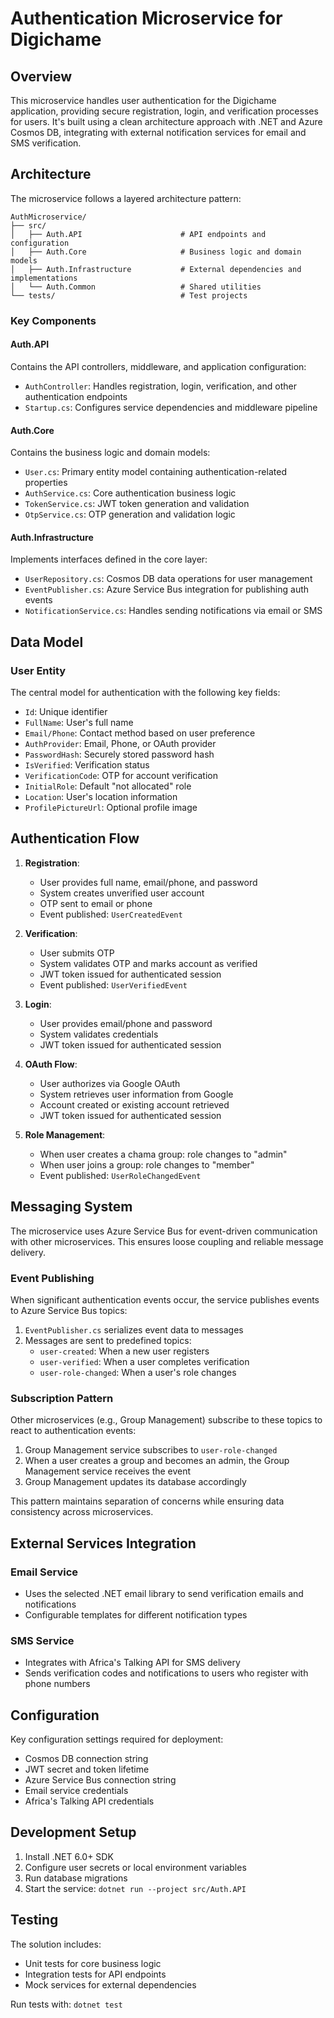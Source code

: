 # Authentication Microservice for Digichame

## Overview
This microservice handles user authentication for the Digichame application, providing secure registration, login, and verification processes for users. It's built using a clean architecture approach with .NET and Azure Cosmos DB, integrating with external notification services for email and SMS verification.

## Architecture

The microservice follows a layered architecture pattern:

```
AuthMicroservice/
├── src/
│   ├── Auth.API                      # API endpoints and configuration
│   ├── Auth.Core                     # Business logic and domain models
│   ├── Auth.Infrastructure           # External dependencies and implementations
│   └── Auth.Common                   # Shared utilities
└── tests/                            # Test projects
```

### Key Components

#### Auth.API
Contains the API controllers, middleware, and application configuration:
- `AuthController`: Handles registration, login, verification, and other authentication endpoints
- `Startup.cs`: Configures service dependencies and middleware pipeline

#### Auth.Core
Contains the business logic and domain models:
- `User.cs`: Primary entity model containing authentication-related properties
- `AuthService.cs`: Core authentication business logic
- `TokenService.cs`: JWT token generation and validation
- `OtpService.cs`: OTP generation and validation logic

#### Auth.Infrastructure
Implements interfaces defined in the core layer:
- `UserRepository.cs`: Cosmos DB data operations for user management
- `EventPublisher.cs`: Azure Service Bus integration for publishing auth events
- `NotificationService.cs`: Handles sending notifications via email or SMS

## Data Model

### User Entity
The central model for authentication with the following key fields:
- `Id`: Unique identifier
- `FullName`: User's full name
- `Email/Phone`: Contact method based on user preference
- `AuthProvider`: Email, Phone, or OAuth provider
- `PasswordHash`: Securely stored password hash
- `IsVerified`: Verification status
- `VerificationCode`: OTP for account verification
- `InitialRole`: Default "not allocated" role
- `Location`: User's location information
- `ProfilePictureUrl`: Optional profile image

## Authentication Flow

1. **Registration**:
   - User provides full name, email/phone, and password
   - System creates unverified user account
   - OTP sent to email or phone
   - Event published: `UserCreatedEvent`

2. **Verification**:
   - User submits OTP
   - System validates OTP and marks account as verified
   - JWT token issued for authenticated session
   - Event published: `UserVerifiedEvent`

3. **Login**:
   - User provides email/phone and password
   - System validates credentials
   - JWT token issued for authenticated session

4. **OAuth Flow**:
   - User authorizes via Google OAuth
   - System retrieves user information from Google
   - Account created or existing account retrieved
   - JWT token issued for authenticated session

5. **Role Management**:
   - When user creates a chama group: role changes to "admin"
   - When user joins a group: role changes to "member"
   - Event published: `UserRoleChangedEvent`

## Messaging System

The microservice uses Azure Service Bus for event-driven communication with other microservices. This ensures loose coupling and reliable message delivery.

### Event Publishing

When significant authentication events occur, the service publishes events to Azure Service Bus topics:

1. `EventPublisher.cs` serializes event data to messages
2. Messages are sent to predefined topics:
   - `user-created`: When a new user registers
   - `user-verified`: When a user completes verification
   - `user-role-changed`: When a user's role changes

### Subscription Pattern

Other microservices (e.g., Group Management) subscribe to these topics to react to authentication events:

1. Group Management service subscribes to `user-role-changed`
2. When a user creates a group and becomes an admin, the Group Management service receives the event
3. Group Management updates its database accordingly

This pattern maintains separation of concerns while ensuring data consistency across microservices.

## External Services Integration

### Email Service
- Uses the selected .NET email library to send verification emails and notifications
- Configurable templates for different notification types

### SMS Service
- Integrates with Africa's Talking API for SMS delivery
- Sends verification codes and notifications to users who register with phone numbers

## Configuration

Key configuration settings required for deployment:
- Cosmos DB connection string
- JWT secret and token lifetime
- Azure Service Bus connection string
- Email service credentials
- Africa's Talking API credentials

## Development Setup

1. Install .NET 6.0+ SDK
2. Configure user secrets or local environment variables
3. Run database migrations
4. Start the service: `dotnet run --project src/Auth.API`

## Testing

The solution includes:
- Unit tests for core business logic
- Integration tests for API endpoints
- Mock services for external dependencies

Run tests with: `dotnet test`